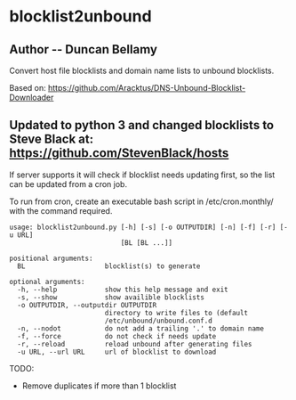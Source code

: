 # blocklist2unbound

Author -- Duncan Bellamy
---
Convert host file blocklists and domain name lists to unbound blocklists.

Based on: 
https://github.com/Aracktus/DNS-Unbound-Blocklist-Downloader

Updated to python 3 and changed blocklists to Steve Black at: 
https://github.com/StevenBlack/hosts
---
If server supports it will check if blocklist needs updating first, so the list can be updated from a cron job.

To run from cron, create an executable bash script in /etc/cron.monthly/ with the command required.

````
usage: blocklist2unbound.py [-h] [-s] [-o OUTPUTDIR] [-n] [-f] [-r] [-u URL]
                            [BL [BL ...]]

positional arguments:
  BL                    blocklist(s) to generate

optional arguments:
  -h, --help            show this help message and exit
  -s, --show            show availible blocklists
  -o OUTPUTDIR, --outputdir OUTPUTDIR
                        directory to write files to (default
                        /etc/unbound/unbound.conf.d
  -n, --nodot           do not add a trailing '.' to domain name
  -f, --force           do not check if needs update
  -r, --reload          reload unbound after generating files
  -u URL, --url URL     url of blocklist to download
````

TODO:
* Remove duplicates if more than 1 blocklist

